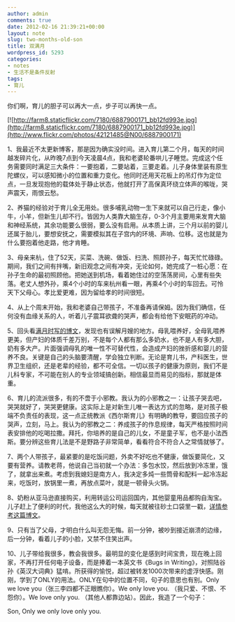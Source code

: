 ```yaml
---
author: admin
comments: true
date: 2012-02-16 21:39:21+00:00
layout: note
slug: two-months-old-son
title: 双满月
wordpress_id: 5293
categories:
- notes
- 生活不是条件反射
tags:
- 育儿
---
```


你们啊，育儿的胆子可以再大一点，步子可以再快一点。

[![http://farm8.staticflickr.com/7180/6887900171_bb12fd993e.jpg](http://farm8.staticflickr.com/7180/6887900171_bb12fd993e.jpg)](http://www.flickr.com/photos/42121485@N00/6887900171)

1、我最近不太更新博客，那是因为确实没时间。进入育儿第二个月，每天的时间越发碎片化，从昨晚7点到今天凌晨4点，我和老婆轮番哄儿子睡觉。完成这个任务需要同时满足三大条件：一要抱着，二要站着，三要走着。儿子身体里装有原生陀螺仪，可以感知微小的位置和重力变化。他同时还用天花板上的吊灯作为定位点，一旦发现抱他的载体处于静止状态，他就打开了高保真环绕立体声的喉咙，哭声震天，雨恨云愁。

2、养猫的经验对于育儿全无用处。很多哺乳动物一生下来就可以自己行走，像小牛，小羊，但新生儿却不行。皆因为人类靠大脑生存，0-3个月主要用来发育大脑和神经系统，其余功能要么很弱，要么没有启用。从本质上讲，三个月以前的婴儿还属于胎儿，要想安抚之，需要模拟其在子宫内的环境、声响、位移。这也就是为什么要抱着他走路，他才肯睡。

3、母亲来杭，住了52天，买菜、洗碗、做饭、扫洗、照顾孙子，每天忙忙碌碌。期间，我们之间有拌嘴，新旧观念之间有冲突，无论如何，她完成了一桩心愿：在孙子生命的最初照顾他。把她送到机场，看着她住过的空荡荡房间，心里有些失落。老丈人想外孙，乘4个小时的车来杭州看一眼，再乘4个小时的车回去。可怜天下父母心。孝比爱更难，因为留给孝的时间很短。

4、从上个周末开始，我和老婆自己带孩子，不准备再请保姆。因为我们确信，任何没有血缘关系的人，听着儿子震耳欲聋的哭声，都会有给他下安眠药的冲动。

5、回头看[满月时写的博文](http://www.baibanbao.net/mylife/one-month-after-birth/)，发现也有误解月嫂的地方。母乳喂养好，全母乳喂养更美，但产妇的体质千差万别，不是每个人都有那么多奶水，也不是人有多大胆，奶有多大产。片面强调母乳的唯一性不可替代性，会造成产妇的挫折感和婴儿的营养不良。关键是自己的头脑要清醒，学会独立判断。无论是育儿书，产科医生，世界卫生组织，还是老辈的经验，都不可全信。一切以孩子的健康为原则，我们不是儿科专家，不可能在别人的专业领域搞创新。相信最显而易见的指标，那就是体重。

6、育儿的流派很多，有的不啻于小邪教。我认为的小邪教之一：让孩子哭去吧，哭哭就好了，哭哭更健康。这实际上是对新生儿唯一表达方式的忽略，是对孩子极端不负责任的表现，这一点正统教派《西尔斯育儿》有明确的教导，要回应孩子的哭声，立刻，马上。我认为的邪教之二：养成孩子的作息规律，每天严格按照时间表安排他的吃喝拉撒。拜托，你培养的是自己的儿女，不是童子军，也不是小法西斯。要分辨这些育儿法是不是野路子非常简单，看看符合不符合人之常情就够了。

7、两个人带孩子，最紧要的是吃饭问题，外卖不好吃也不健康，做饭要简化，又要有营养。请教老蒋，他说自己当初就一个办法：多包水饺，然后放到冷冻里，饿了，就拿出来煮。考虑到我媳妇是南方人，我决定多炖一些筒骨和配料一起冷冻起来，吃饭时，放锅里一煮，再放点菜叶，就是一顿骨头火锅。

8、奶粉从亚马逊直接购买，利用转运公司运回国内，其他婴童用品都购自淘宝。儿子赶上了便利的时代，我他这么大的时候，每天就被往砂土口袋里一戳，[详情参考这篇博文](http://www.baibanbao.net/nonfiction/i-can-hear-the-mournful-wind-blowing-in-my-hometown/)。

9、只有当了父母，才明白什么叫无怨无悔。前一分钟，被吵到接近崩溃的边缘，后一分钟，看着儿子的小脸，又禁不住笑出声。

10、儿子带给我很多，教会我很多。最明显的变化是感到时间宝贵，现在晚上回家，不再打开任何电子设备，而是捧着一本英文书《Bugs in Writing》，对照陆谷孙《英汉大词典》猛啃。所获得的愉悦，超过被转发1000次带来的虚浮快感。刚刚，学到了ONLY的用法。ONLY在句中的位置不同，句子的意思也有别。Only we love you（张三李四都不正眼瞧你）。We only love you. （我只爱、不恨、不怨你）。We love only you. （其他人都靠边站）。因此，我造了一个句子：

Son, Only we only love only you.
